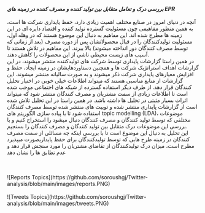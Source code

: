 ***بررسی درک و تعامل متقابل بین تولید کننده و مصرف کننده در زمینه های EPR***
<br/>
<br/>
آنچه در دنیای امروز در صنایع مختلف اهمیت زیادی دارد، حفظ پایداری شرکت ها است، به همین منظور مفاهیمی چون مسئولیت گسترده تولید کننده و اقتصاد دایره ای در این زمینه ها مطرح شده اند. این مفاهیم به دنبال این موضوع هستند که در وهله اول، مسئولیت تولیدکنندگان را در قبال محصولاتشان پس از دوره مصرف (بعد از زمانی که توسط مصرف کنندگان دور انداخته میشوند) بالا ببرند. این مفاهیم در تلاش هستند تا آسیب های زیست محیطی ناشی از این محصولات را کاهش دهند.
<br/>
در همین راستا گزارشات پایداری توسط شرکت های تولیدکننده منتشر میشوند، در این گزارشات اهداف استراتژیک شرکت ها و همچنین دستاوردهایشان در زمینه ایجاد، حفظ و افزایش معیارهای پایداری شرکت ذکر میشوند و به صورت سالیانه منتشر میشوند. این گزارشات از منابع مناسبی هستند که میتواند اطلاعات خیلی خوبی در اختیار تحلیل کنندگان قرار دهد. از طرف دیگر استفاده گسترده از شبکه های اجتماعی موجب شده است تا اطلاعات زیادی از سمت مشتریان و مصرف کنندگان منتشر شود که میتواند اثرات بسیار مثبتی در تحلیل ها داشته باشد. در همین راستا در این تحلیل تلاش شده است از گزارشات پایداری منتشر شده و توییت های منتشر شده توسط مصرف کنندگان استفاده شود تا با پیاده سازی الگوریتم های topic modelling (LDA)، موضوعات مختلفی که توسط تولید کنندگان و مصرف کنندگان دنبال میشود را استخراج کنیم و با بررسی این موضوعات درک متقابل بین تولید کنندگان و مصرف کنندگان را بسنجیم.
<br/>
این تحلیل به دنیال این موضوع است تا با بررسی اینکه چه مسائلی از سمت مصرف کنندگان در زمینه طرح هایی که توسط تولیدکنندگان برای حفظ پایداریصورت میپذیرد مطرح است، میزان درک تولیدکنندگان از تقاضای مشتریان را مورد سنجش قرار دهد و عدم تطابق ها را نشان دهد

<br/>

<br/>
![Reports Topics](https://github.com/soroushgj/Twitter-analysis/blob/main/images/reports.PNG)
<br/>

<br/>
![Tweets Topics](https://github.com/soroushgj/Twitter-analysis/blob/main/images/tweets.PNG)

